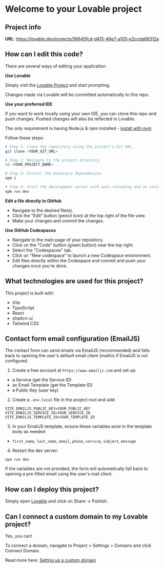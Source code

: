 # Welcome to your Lovable project

## Project info

**URL**: https://lovable.dev/projects/56645fcd-d415-46e7-a105-e2ccda66312a

## How can I edit this code?

There are several ways of editing your application.

**Use Lovable**

Simply visit the [Lovable Project](https://lovable.dev/projects/56645fcd-d415-46e7-a105-e2ccda66312a) and start prompting.

Changes made via Lovable will be committed automatically to this repo.

**Use your preferred IDE**

If you want to work locally using your own IDE, you can clone this repo and push changes. Pushed changes will also be reflected in Lovable.

The only requirement is having Node.js & npm installed - [install with nvm](https://github.com/nvm-sh/nvm#installing-and-updating)

Follow these steps:

```sh
# Step 1: Clone the repository using the project's Git URL.
git clone <YOUR_GIT_URL>

# Step 2: Navigate to the project directory.
cd <YOUR_PROJECT_NAME>

# Step 3: Install the necessary dependencies.
npm i

# Step 4: Start the development server with auto-reloading and an instant preview.
npm run dev
```

**Edit a file directly in GitHub**

- Navigate to the desired file(s).
- Click the "Edit" button (pencil icon) at the top right of the file view.
- Make your changes and commit the changes.

**Use GitHub Codespaces**

- Navigate to the main page of your repository.
- Click on the "Code" button (green button) near the top right.
- Select the "Codespaces" tab.
- Click on "New codespace" to launch a new Codespace environment.
- Edit files directly within the Codespace and commit and push your changes once you're done.

## What technologies are used for this project?

This project is built with:

- Vite
- TypeScript
- React
- shadcn-ui
- Tailwind CSS

## Contact form email configuration (EmailJS)

The contact form can send emails via EmailJS (recommended) and falls back to opening the user's default email client (mailto) if EmailJS is not configured.

1) Create a free account at `https://www.emailjs.com` and set up:
- a Service (get the Service ID)
- an Email Template (get the Template ID)
- a Public Key (user key)

2) Create a `.env.local` file in the project root and add:

```
VITE_EMAILJS_PUBLIC_KEY=YOUR_PUBLIC_KEY
VITE_EMAILJS_SERVICE_ID=YOUR_SERVICE_ID
VITE_EMAILJS_TEMPLATE_ID=YOUR_TEMPLATE_ID
```

3) In your EmailJS template, ensure these variables exist in the template body as needed:
- `first_name`, `last_name`, `email`, `phone`, `service`, `subject`, `message`

4) Restart the dev server:

```
npm run dev
```

If the variables are not provided, the form will automatically fall back to opening a pre-filled email using the user's mail client.

## How can I deploy this project?

Simply open [Lovable](https://lovable.dev/projects/56645fcd-d415-46e7-a105-e2ccda66312a) and click on Share -> Publish.

## Can I connect a custom domain to my Lovable project?

Yes, you can!

To connect a domain, navigate to Project > Settings > Domains and click Connect Domain.

Read more here: [Setting up a custom domain](https://docs.lovable.dev/features/custom-domain#custom-domain)
